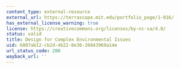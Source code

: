 ```yaml
---
content_type: external-resource
external_url: https://terrascope.mit.edu/portfolio_page/1-016/
has_external_license_warning: true
license: https://creativecommons.org/licenses/by-nc-sa/4.0/
status: valid
title: Design for Complex Environmental Issues
uid: 6807ab12-cb2d-4b22-8e36-26043969a14e
url_status_code: 200
wayback_url: ''
---
```


